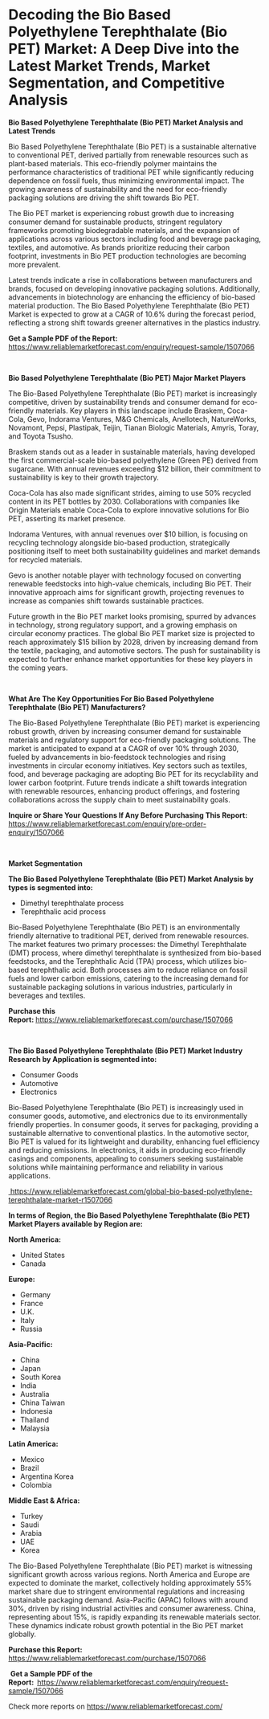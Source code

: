 <p><h1>Decoding the Bio Based Polyethylene Terephthalate (Bio PET) Market: A Deep Dive into the Latest Market Trends, Market Segmentation, and Competitive Analysis</h1></p><p><strong>Bio Based Polyethylene Terephthalate (Bio PET) Market Analysis and Latest Trends</strong></p>
<p><p>Bio Based Polyethylene Terephthalate (Bio PET) is a sustainable alternative to conventional PET, derived partially from renewable resources such as plant-based materials. This eco-friendly polymer maintains the performance characteristics of traditional PET while significantly reducing dependence on fossil fuels, thus minimizing environmental impact. The growing awareness of sustainability and the need for eco-friendly packaging solutions are driving the shift towards Bio PET.</p><p>The Bio PET market is experiencing robust growth due to increasing consumer demand for sustainable products, stringent regulatory frameworks promoting biodegradable materials, and the expansion of applications across various sectors including food and beverage packaging, textiles, and automotive. As brands prioritize reducing their carbon footprint, investments in Bio PET production technologies are becoming more prevalent.</p><p>Latest trends indicate a rise in collaborations between manufacturers and brands, focused on developing innovative packaging solutions. Additionally, advancements in biotechnology are enhancing the efficiency of bio-based material production. The Bio Based Polyethylene Terephthalate (Bio PET) Market is expected to grow at a CAGR of 10.6% during the forecast period, reflecting a strong shift towards greener alternatives in the plastics industry.</p></p>
<p><strong>Get a Sample PDF of the Report:&nbsp;</strong> <a href="https://www.reliablemarketforecast.com/enquiry/request-sample/1507066?utm_campaign=2235&utm_medium=2&utm_source=Github&utm_content=ia&utm_term=23032025&utm_id=bio-based-polyethylene-terephthalate-bio-pet">https://www.reliablemarketforecast.com/enquiry/request-sample/1507066</a></p>
<p>&nbsp;</p>
<p><strong>Bio Based Polyethylene Terephthalate (Bio PET) Major Market Players</strong></p>
<p><p>The Bio-Based Polyethylene Terephthalate (Bio PET) market is increasingly competitive, driven by sustainability trends and consumer demand for eco-friendly materials. Key players in this landscape include Braskem, Coca-Cola, Gevo, Indorama Ventures, M&G Chemicals, Anellotech, NatureWorks, Novamont, Pepsi, Plastipak, Teijin, Tianan Biologic Materials, Amyris, Toray, and Toyota Tsusho.</p><p>Braskem stands out as a leader in sustainable materials, having developed the first commercial-scale bio-based polyethylene (Green PE) derived from sugarcane. With annual revenues exceeding $12 billion, their commitment to sustainability is key to their growth trajectory.</p><p>Coca-Cola has also made significant strides, aiming to use 50% recycled content in its PET bottles by 2030. Collaborations with companies like Origin Materials enable Coca-Cola to explore innovative solutions for Bio PET, asserting its market presence.</p><p>Indorama Ventures, with annual revenues over $10 billion, is focusing on recycling technology alongside bio-based production, strategically positioning itself to meet both sustainability guidelines and market demands for recycled materials.</p><p>Gevo is another notable player with technology focused on converting renewable feedstocks into high-value chemicals, including Bio PET. Their innovative approach aims for significant growth, projecting revenues to increase as companies shift towards sustainable practices.</p><p>Future growth in the Bio PET market looks promising, spurred by advances in technology, strong regulatory support, and a growing emphasis on circular economy practices. The global Bio PET market size is projected to reach approximately $15 billion by 2028, driven by increasing demand from the textile, packaging, and automotive sectors. The push for sustainability is expected to further enhance market opportunities for these key players in the coming years.</p></p>
<p>&nbsp;</p>
<p><strong>What Are The Key Opportunities For Bio Based Polyethylene Terephthalate (Bio PET) Manufacturers?</strong></p>
<p><p>The Bio-Based Polyethylene Terephthalate (Bio PET) market is experiencing robust growth, driven by increasing consumer demand for sustainable materials and regulatory support for eco-friendly packaging solutions. The market is anticipated to expand at a CAGR of over 10% through 2030, fueled by advancements in bio-feedstock technologies and rising investments in circular economy initiatives. Key sectors such as textiles, food, and beverage packaging are adopting Bio PET for its recyclability and lower carbon footprint. Future trends indicate a shift towards integration with renewable resources, enhancing product offerings, and fostering collaborations across the supply chain to meet sustainability goals.</p></p>
<p><strong>Inquire or Share Your Questions If Any Before Purchasing This Report:</strong> <a href="https://www.reliablemarketforecast.com/enquiry/pre-order-enquiry/1507066?utm_campaign=2235&utm_medium=2&utm_source=Github&utm_content=ia&utm_term=23032025&utm_id=bio-based-polyethylene-terephthalate-bio-pet">https://www.reliablemarketforecast.com/enquiry/pre-order-enquiry/1507066</a></p>
<p>&nbsp;</p>
<p><strong>Market Segmentation</strong></p>
<p><strong>The Bio Based Polyethylene Terephthalate (Bio PET) Market Analysis by types is segmented into:</strong></p>
<p><ul><li>Dimethyl terephthalate process</li><li>Terephthalic acid process</li></ul></p>
<p><p>Bio-Based Polyethylene Terephthalate (Bio PET) is an environmentally friendly alternative to traditional PET, derived from renewable resources. The market features two primary processes: the Dimethyl Terephthalate (DMT) process, where dimethyl terephthalate is synthesized from bio-based feedstocks, and the Terephthalic Acid (TPA) process, which utilizes bio-based terephthalic acid. Both processes aim to reduce reliance on fossil fuels and lower carbon emissions, catering to the increasing demand for sustainable packaging solutions in various industries, particularly in beverages and textiles.</p></p>
<p><strong>Purchase this Report:&nbsp;</strong><a href="https://www.reliablemarketforecast.com/purchase/1507066?utm_campaign=2235&utm_medium=2&utm_source=Github&utm_content=ia&utm_term=23032025&utm_id=bio-based-polyethylene-terephthalate-bio-pet">https://www.reliablemarketforecast.com/purchase/1507066</a></p>
<p>&nbsp;</p>
<p><strong>The Bio Based Polyethylene Terephthalate (Bio PET) Market Industry Research by Application is segmented into:</strong></p>
<p><ul><li>Consumer Goods</li><li>Automotive</li><li>Electronics</li></ul></p>
<p><p>Bio-Based Polyethylene Terephthalate (Bio PET) is increasingly used in consumer goods, automotive, and electronics due to its environmentally friendly properties. In consumer goods, it serves for packaging, providing a sustainable alternative to conventional plastics. In the automotive sector, Bio PET is valued for its lightweight and durability, enhancing fuel efficiency and reducing emissions. In electronics, it aids in producing eco-friendly casings and components, appealing to consumers seeking sustainable solutions while maintaining performance and reliability in various applications.</p></p>
<p><a href="https://www.reliablemarketforecast.com/global-bio-based-polyethylene-terephthalate-market-r1507066?utm_campaign=2235&utm_medium=2&utm_source=Github&utm_content=ia&utm_term=23032025&utm_id=bio-based-polyethylene-terephthalate-bio-pet">&nbsp;https://www.reliablemarketforecast.com/global-bio-based-polyethylene-terephthalate-market-r1507066</a></p>
<p><strong>In terms of Region, the Bio Based Polyethylene Terephthalate (Bio PET) Market Players available by Region are:</strong></p>
<p>
    <p> <strong> North America: </strong>
        <ul>
            <li>United States</li>
            <li>Canada</li>
        </ul>
        </p> 
    <p> <strong> Europe: </strong>
        <ul>
            <li>Germany</li>
            <li>France</li>
            <li>U.K.</li>
            <li>Italy</li>
            <li>Russia</li>
        </ul>
        </p> 
    <p> <strong> Asia-Pacific: </strong>
        <ul>
            <li>China</li>
            <li>Japan</li>
            <li>South Korea</li>
            <li>India</li>
            <li>Australia</li>
            <li>China Taiwan</li>
            <li>Indonesia</li>
            <li>Thailand</li>
            <li>Malaysia</li>
        </ul>
        </p> 
    <p> <strong> Latin America: </strong>
        <ul>
            <li>Mexico</li>
            <li>Brazil</li>
            <li>Argentina Korea</li>
            <li>Colombia</li>
        </ul>
        </p> 
    <p> <strong> Middle East & Africa: </strong>
        <ul>
            <li>Turkey</li>
            <li>Saudi</li>
            <li>Arabia</li>
            <li>UAE</li>
            <li>Korea</li>
        </ul>
    </p>
    </p>
<p><p>The Bio-Based Polyethylene Terephthalate (Bio PET) market is witnessing significant growth across various regions. North America and Europe are expected to dominate the market, collectively holding approximately 55% market share due to stringent environmental regulations and increasing sustainable packaging demand. Asia-Pacific (APAC) follows with around 30%, driven by rising industrial activities and consumer awareness. China, representing about 15%, is rapidly expanding its renewable materials sector. These dynamics indicate robust growth potential in the Bio PET market globally.</p></p>
<p><strong>Purchase this Report: </strong><a href="https://www.reliablemarketforecast.com/purchase/1507066?utm_campaign=2235&utm_medium=2&utm_source=Github&utm_content=ia&utm_term=23032025&utm_id=bio-based-polyethylene-terephthalate-bio-pet">https://www.reliablemarketforecast.com/purchase/1507066</a></p>
<p>&nbsp;<strong>Get a Sample PDF of the Report:&nbsp;&nbsp;</strong><a href="https://www.reliablemarketforecast.com/enquiry/request-sample/1507066?utm_campaign=2235&utm_medium=2&utm_source=Github&utm_content=ia&utm_term=23032025&utm_id=bio-based-polyethylene-terephthalate-bio-pet">https://www.reliablemarketforecast.com/enquiry/request-sample/1507066</a></p>
<p><strong></strong></p>
<p>Check more reports on <a href="https://www.reliablemarketforecast.com/?utm_campaign=2235&utm_medium=2&utm_source=Github&utm_content=ia&utm_term=23032025&utm_id=bio-based-polyethylene-terephthalate-bio-pet">https://www.reliablemarketforecast.com/</a></p>